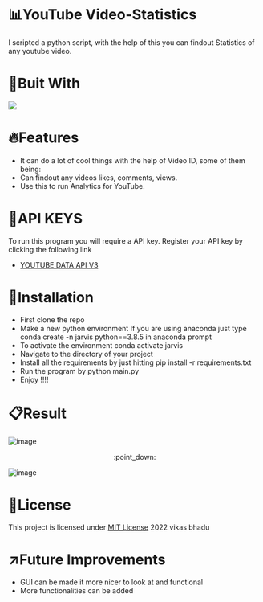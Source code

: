# :bar_chart:YouTube Video-Statistics
I scripted a python script, with the help of this you can findout Statistics of any youtube video.

# :hammer:Buit With
<img src="https://img.shields.io/badge/Python-FFD43B?style=for-the-badge&logo=python&logoColor=blue">

# :fire:Features
* It can do a lot of cool things with the help of Video ID, some of them being:
* Can findout any videos likes, comments, views.
* Use this to run Analytics for YouTube.

# :pencil:API KEYS
To run this program you will require a API key. Register your API key by clicking the following link
* [YOUTUBE DATA API V3](https://developers.google.com/youtube/v3/getting-started)

# :pushpin:Installation
* First clone the repo
* Make a new python environment If you are using anaconda just type conda create -n jarvis python==3.8.5 in anaconda prompt
* To activate the environment conda activate jarvis
* Navigate to the directory of your project
* Install all the requirements by just hitting pip install -r requirements.txt
* Run the program by python main.py
* Enjoy !!!!

# :clipboard:Result
![image](https://user-images.githubusercontent.com/98146902/176901424-f03180d8-a26b-41a3-ab6e-43f10e235b69.png)
<p align="center">:point_down:</p>

![image](https://user-images.githubusercontent.com/98146902/176901951-3b1b7fe4-008b-47a7-bae4-607a0c0a374b.png)


# :name_badge:License 
This project is licensed under [MIT License](https://github.com/beingvikasbhadu/YouTube-Video-Statistics/blob/main/LICENSE) 2022 vikas bhadu

# :arrow_upper_right:Future Improvements
* GUI can be made it more nicer to look at and functional
* More functionalities can be added
